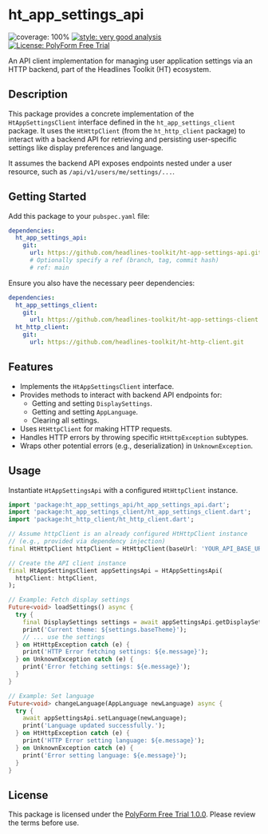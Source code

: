 # ht_app_settings_api

![coverage: 100%](https://img.shields.io/badge/coverage-100-green)
[![style: very good analysis](https://img.shields.io/badge/style-very_good_analysis-B22C89.svg)](https://pub.dev/packages/very_good_analysis)
[![License: PolyForm Free Trial](https://img.shields.io/badge/License-PolyForm%20Free%20Trial-blue)](https://polyformproject.org/licenses/free-trial/1.0.0)

An API client implementation for managing user application settings via an HTTP backend, part of the Headlines Toolkit (HT) ecosystem.

## Description

This package provides a concrete implementation of the `HtAppSettingsClient` interface defined in the `ht_app_settings_client` package. It uses the `HtHttpClient` (from the `ht_http_client` package) to interact with a backend API for retrieving and persisting user-specific settings like display preferences and language.

It assumes the backend API exposes endpoints nested under a user resource, such as `/api/v1/users/me/settings/...`.

## Getting Started

Add this package to your `pubspec.yaml` file:

```yaml
dependencies:
  ht_app_settings_api:
    git:
      url: https://github.com/headlines-toolkit/ht-app-settings-api.git
      # Optionally specify a ref (branch, tag, commit hash)
      # ref: main
```

Ensure you also have the necessary peer dependencies:

```yaml
dependencies:
  ht_app_settings_client:
    git:
      url: https://github.com/headlines-toolkit/ht-app-settings-client.git
  ht_http_client:
    git:
      url: https://github.com/headlines-toolkit/ht-http-client.git
```

## Features

*   Implements the `HtAppSettingsClient` interface.
*   Provides methods to interact with backend API endpoints for:
    *   Getting and setting `DisplaySettings`.
    *   Getting and setting `AppLanguage`.
    *   Clearing all settings.
*   Uses `HtHttpClient` for making HTTP requests.
*   Handles HTTP errors by throwing specific `HtHttpException` subtypes.
*   Wraps other potential errors (e.g., deserialization) in `UnknownException`.

## Usage

Instantiate `HtAppSettingsApi` with a configured `HtHttpClient` instance.

```dart
import 'package:ht_app_settings_api/ht_app_settings_api.dart';
import 'package:ht_app_settings_client/ht_app_settings_client.dart';
import 'package:ht_http_client/ht_http_client.dart';

// Assume httpClient is an already configured HtHttpClient instance
// (e.g., provided via dependency injection)
final HtHttpClient httpClient = HtHttpClient(baseUrl: 'YOUR_API_BASE_URL');

// Create the API client instance
final HtAppSettingsClient appSettingsApi = HtAppSettingsApi(
  httpClient: httpClient,
);

// Example: Fetch display settings
Future<void> loadSettings() async {
  try {
    final DisplaySettings settings = await appSettingsApi.getDisplaySettings();
    print('Current theme: ${settings.baseTheme}');
    // ... use the settings
  } on HtHttpException catch (e) {
    print('HTTP Error fetching settings: ${e.message}');
  } on UnknownException catch (e) {
    print('Error fetching settings: ${e.message}');
  }
}

// Example: Set language
Future<void> changeLanguage(AppLanguage newLanguage) async {
  try {
    await appSettingsApi.setLanguage(newLanguage);
    print('Language updated successfully.');
  } on HtHttpException catch (e) {
    print('HTTP Error setting language: ${e.message}');
  } on UnknownException catch (e) {
    print('Error setting language: ${e.message}');
  }
}
```

## License

This package is licensed under the [PolyForm Free Trial 1.0.0](LICENSE). Please review the terms before use.
